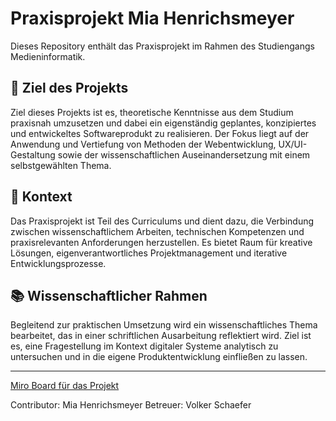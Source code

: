 # Praxisprojekt Mia Henrichsmeyer

Dieses Repository enthält das Praxisprojekt im Rahmen des Studiengangs Medieninformatik.

## 🎯 Ziel des Projekts

Ziel dieses Projekts ist es, theoretische Kenntnisse aus dem Studium praxisnah umzusetzen und dabei ein eigenständig geplantes, konzipiertes und entwickeltes Softwareprodukt zu realisieren. Der Fokus liegt auf der Anwendung und Vertiefung von Methoden der Webentwicklung, UX/UI-Gestaltung sowie der wissenschaftlichen Auseinandersetzung mit einem selbstgewählten Thema.

## 🧩 Kontext

Das Praxisprojekt ist Teil des Curriculums und dient dazu, die Verbindung zwischen wissenschaftlichem Arbeiten, technischen Kompetenzen und praxisrelevanten Anforderungen herzustellen. Es bietet Raum für kreative Lösungen, eigenverantwortliches Projektmanagement und iterative Entwicklungsprozesse.

## 📚 Wissenschaftlicher Rahmen

Begleitend zur praktischen Umsetzung wird ein wissenschaftliches Thema bearbeitet, das in einer schriftlichen Ausarbeitung reflektiert wird. Ziel ist es, eine Fragestellung im Kontext digitaler Systeme analytisch zu untersuchen und in die eigene Produktentwicklung einfließen zu lassen.

---

[Miro Board für das Projekt](https://miro.com/app/board/uXjVI_cS8GE=/)

Contributor: Mia Henrichsmeyer
Betreuer: Volker Schaefer
